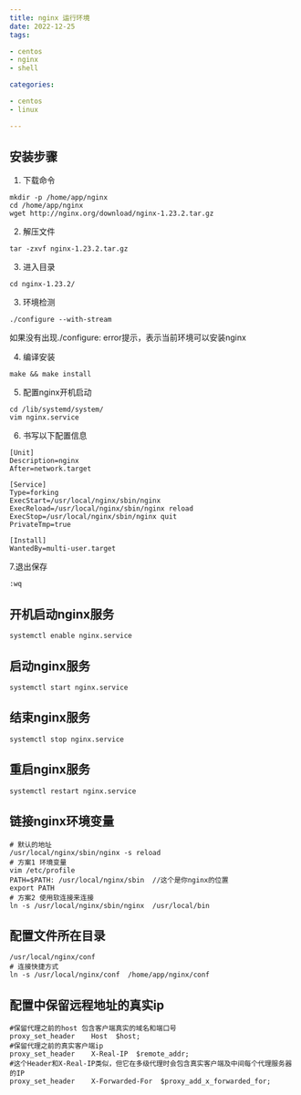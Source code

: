 ```yaml
---
title: nginx 运行环境
date: 2022-12-25
tags:

- centos
- nginx
- shell

categories:

- centos
- linux

---
```


## 安装步骤

1. 下载命令

```shell
mkdir -p /home/app/nginx
cd /home/app/nginx
wget http://nginx.org/download/nginx-1.23.2.tar.gz
```

2. 解压文件

```shell
tar -zxvf nginx-1.23.2.tar.gz
```

3. 进入目录

```shell
cd nginx-1.23.2/
```

3. 环境检测

```shell
./configure --with-stream
```

如果没有出现./configure: error提示，表示当前环境可以安装nginx

4. 编译安装

```shell
make && make install
```

5. 配置nginx开机启动

```shell
cd /lib/systemd/system/
vim nginx.service
```

6. 书写以下配置信息

```shell
[Unit]
Description=nginx 
After=network.target 
   
[Service] 
Type=forking 
ExecStart=/usr/local/nginx/sbin/nginx
ExecReload=/usr/local/nginx/sbin/nginx reload
ExecStop=/usr/local/nginx/sbin/nginx quit
PrivateTmp=true 
   
[Install] 
WantedBy=multi-user.target
```

7.退出保存

```shell
:wq
```

## 开机启动nginx服务

```shell
systemctl enable nginx.service
```

## 启动nginx服务

```shell
systemctl start nginx.service
```

## 结束nginx服务

```shell
systemctl stop nginx.service 
```

## 重启nginx服务

```shell
systemctl restart nginx.service 
```

## 链接nginx环境变量

```shell
# 默认的地址
/usr/local/nginx/sbin/nginx -s reload
# 方案1 环境变量
vim /etc/profile
PATH=$PATH: /usr/local/nginx/sbin  //这个是你nginx的位置
export PATH
# 方案2 使用软连接来连接
ln -s /usr/local/nginx/sbin/nginx  /usr/local/bin
```

## 配置文件所在目录

```shell
/usr/local/nginx/conf
# 连接快捷方式
ln -s /usr/local/nginx/conf  /home/app/nginx/conf
```

## 配置中保留远程地址的真实ip

```shell
#保留代理之前的host 包含客户端真实的域名和端口号
proxy_set_header    Host  $host; 
#保留代理之前的真实客户端ip
proxy_set_header    X-Real-IP  $remote_addr;  
#这个Header和X-Real-IP类似，但它在多级代理时会包含真实客户端及中间每个代理服务器的IP
proxy_set_header    X-Forwarded-For  $proxy_add_x_forwarded_for;
```